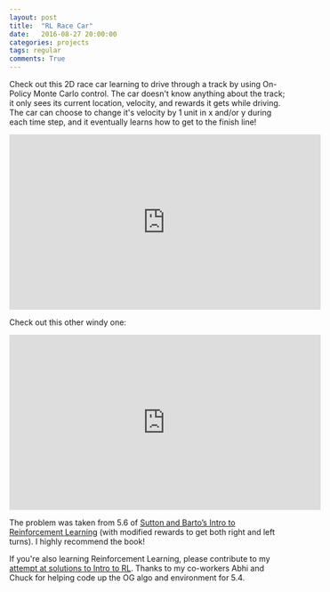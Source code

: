 ```yaml
---
layout: post
title:  "RL Race Car"
date:   2016-08-27 20:00:00
categories: projects
tags: regular
comments: True
---
```



Check out this 2D race car learning to drive through a track by using On-Policy Monte Carlo control. The car doesn't know anything about the track; it only sees its current location, velocity, and rewards it gets while driving. The car can choose to change it's velocity by 1 unit in x and/or y during each time step, and it eventually learns how to get to the finish line! 

<iframe width="560" height="315" src="https://www.youtube.com/embed/Ovn8IkiiBkQ" frameborder="0" allowfullscreen></iframe>

Check out this other windy one:

<iframe width="560" height="315" src="https://www.youtube.com/embed/ZC1I8qa-ycE" frameborder="0" allowfullscreen></iframe>


The problem was taken from 5.6 of <a href="https://webdocs.cs.ualberta.ca/~sutton/book/ebook/node56.html" target="_blank">Sutton and Barto’s Intro to Reinforcement Learning</a> (with modified rewards to get both right and left turns). I highly recommend the book! 


If you're also learning Reinforcement Learning, please contribute to my <a href="https://github.com/btaba/intro-to-rl" target="_blank">attempt at solutions to Intro to RL</a>. Thanks to my co-workers Abhi and Chuck for helping code up the OG algo and environment for 5.4.